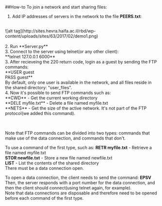 ##How-to
To join a network and start sharing files:<br>
1. Add IP addresses of servers in the network to the file **PEERS.txt**: <br>
<br>
![alt tag](http://sites.hevra.haifa.ac.il/rbd/wp-content/uploads/sites/63/2017/02/demo1.png)
<br>
<br>
2. Run **Server.py**<br>
3. Connect to the server using telnet(or any other client):<br>
**telnet 127.0.0.1 6000**<br>
3. After recieveing the 220 return code, login as a guest by sending the FTP commands:<br>
  **USER guest <br>
  PASS guest**<br>
By default, only one user is available in the network, and all files reside in the shared directory: "user_files". <br>
4. Now it's possible to send FTP commands such as: <br>
**CWD** - Get the current working directory <br>
**DELE myfile.txt** - Delete a file named myfile.txt <br>
**NETS** - Get the size of the active network. It's not part of the FTP protocol(we added this command). <br>
<br><br>

Note that FTP commands can be divided into two types: 
commands that make use of the data connection, and commands that don't.<br>

To use a command of the first type, such as:
**RETR myfile.txt** - Retrieve a file named myfile.txt <br>
**STOR newfile.txt** - Store a new file named newfile.txt <br>
**LIST** - List the contents of the shared directory <br>
There must be a data connection open. <br>

To open a data connection, the client needs to send the command:
**EPSV**
Then, the server responds with a port number for the data connection, and then the client should connect(using telnet again, for example).<br>
Note that data connections are disposable and therefore need to be opened before each command of the first type.<br>


